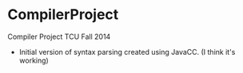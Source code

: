 CompilerProject
===============

Compiler Project TCU Fall 2014

- Initial version of syntax parsing created using JavaCC. (I think it's working)
